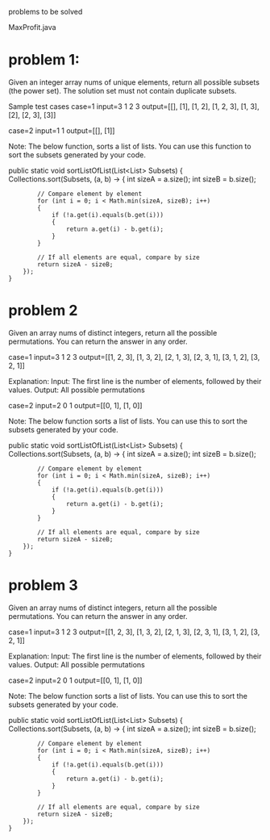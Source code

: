 problems to be solved 

MaxProfit.java 

# problem 1:


Given an integer array nums of unique elements, return all possible 
subsets (the power set). The solution set must not contain duplicate subsets.

Sample test cases
case=1
input=3
1 2 3
output=[[], [1], [1, 2], [1, 2, 3], [1, 3], [2], [2, 3], [3]]

case=2
input=1
1
output=[[], [1]]

Note: The below function, sorts a list of lists. You can use this function to 
sort the subsets generated by your code.

public static void sortListOfList(List<List<Integer>> Subsets)
    {
        Collections.sort(Subsets, (a, b) ->
        {
            int sizeA = a.size();
            int sizeB = b.size();

            // Compare element by element
            for (int i = 0; i < Math.min(sizeA, sizeB); i++)
            {
                if (!a.get(i).equals(b.get(i)))
                {
                    return a.get(i) - b.get(i);
                }
            }

            // If all elements are equal, compare by size
            return sizeA - sizeB;
        });
    }
 


 # problem 2

 Given an array nums of distinct integers, return all the possible permutations. 
You can return the answer in any order.

case=1
input=3
1 2 3
output=[[1, 2, 3], [1, 3, 2], [2, 1, 3], [2, 3, 1], [3, 1, 2], [3, 2, 1]]

Explanation:
Input: The first line is the number of elements, followed by their values.
Output: All possible permutations

case=2
input=2
0 1
output=[[0, 1], [1, 0]]

Note: The below function sorts a list of lists. You can use this to sort the 
subsets generated by your code.

public static void sortListOfList(List<List<Integer>> Subsets)
    {
        Collections.sort(Subsets, (a, b) ->
        {
            int sizeA = a.size();
            int sizeB = b.size();

            // Compare element by element
            for (int i = 0; i < Math.min(sizeA, sizeB); i++)
            {
                if (!a.get(i).equals(b.get(i)))
                {
                    return a.get(i) - b.get(i);
                }
            }

            // If all elements are equal, compare by size
            return sizeA - sizeB;
        });
    }

    
# problem 3 


Given an array nums of distinct integers, return all the possible permutations. 
You can return the answer in any order.

case=1
input=3
1 2 3
output=[[1, 2, 3], [1, 3, 2], [2, 1, 3], [2, 3, 1], [3, 1, 2], [3, 2, 1]]

Explanation:
Input: The first line is the number of elements, followed by their values.
Output: All possible permutations

case=2
input=2
0 1
output=[[0, 1], [1, 0]]

Note: The below function sorts a list of lists. You can use this to sort the 
subsets generated by your code.

public static void sortListOfList(List<List<Integer>> Subsets)
    {
        Collections.sort(Subsets, (a, b) ->
        {
            int sizeA = a.size();
            int sizeB = b.size();

            // Compare element by element
            for (int i = 0; i < Math.min(sizeA, sizeB); i++)
            {
                if (!a.get(i).equals(b.get(i)))
                {
                    return a.get(i) - b.get(i);
                }
            }

            // If all elements are equal, compare by size
            return sizeA - sizeB;
        });
    }

